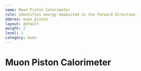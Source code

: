 ```yaml
---
name: Muon Piston Calorimeter
role: Identifies energy deposited in the forward direction.
abbrev: muon_piston
layout: default
weight: 2
level: 1
category: muon
---
```

# Muon Piston Calorimeter
